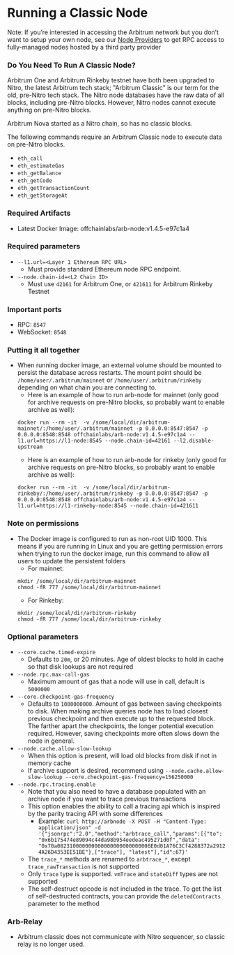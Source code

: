 # Running a Classic Node

Note: If you’re interested in accessing the Arbitrum network but you don’t want to setup your own node, see our [Node Providers](./node-providers.md) to get RPC access to fully-managed nodes hosted by a third party provider

### Do You Need To Run A Classic Node?

Arbitrum One and Arbitrum Rinkeby testnet have both been upgraded to Nitro, the latest Arbitrum tech stack; "Arbitrum Classic" is our term for the old, pre-Nitro tech stack.
The Nitro node databases have the raw data of all blocks, including pre-Nitro
blocks.  However, Nitro nodes cannot execute anything on pre-Nitro blocks.

Arbitrum Nova started as a Nitro chain, so has no classic blocks.

The following commands require an Arbitrum Classic node to execute data
on pre-Nitro blocks.

* `eth_call`
* `eth_estimateGas`
* `eth_getBalance`
* `eth_getCode`
* `eth_getTransactionCount`
* `eth_getStorageAt`

### Required Artifacts

- Latest Docker Image: offchainlabs/arb-node:v1.4.5-e97c1a4

### Required parameters

- `--l1.url=<Layer 1 Ethereum RPC URL>`
  - Must provide standard Ethereum node RPC endpoint.
- `--node.chain-id=<L2 Chain ID>`
  - Must use `42161` for Arbitrum One, or `421611` for Arbitrum Rinkeby Testnet

### Important ports

- RPC: `8547`
- WebSocket: `8548`

### Putting it all together

- When running docker image, an external volume should be mounted to persist the database across restarts. The mount point should be `/home/user/.arbitrum/mainnet` or `/home/user/.arbitrum/rinkeby` depending on what chain you are connecting to.
  - Here is an example of how to run arb-node for mainnet (only good for archive requests on pre-Nitro blocks, so probably want to enable archive as well):
  ```shell
  docker run --rm -it  -v /some/local/dir/arbitrum-mainnet/:/home/user/.arbitrum/mainnet -p 0.0.0.0:8547:8547 -p 0.0.0.0:8548:8548 offchainlabs/arb-node:v1.4.5-e97c1a4 --l1.url=https://l1-node:8545 --node.chain-id=42161 --l2.disable-upstream
  ```
  - Here is an example of how to run arb-node for rinkeby (only good for archive requests on pre-Nitro blocks, so probably want to enable archive as well):
  ```shell
  docker run --rm -it  -v /some/local/dir/arbitrum-rinkeby/:/home/user/.arbitrum/rinkeby -p 0.0.0.0:8547:8547 -p 0.0.0.0:8548:8548 offchainlabs/arb-node:v1.4.5-e97c1a4 --l1.url=https://l1-rinkeby-node:8545 --node.chain-id=421611
  ```

### Note on permissions

- The Docker image is configured to run as non-root UID 1000. This means if you are running in Linux and you are getting permission errors when trying to run the docker image, run this command to allow all users to update the persistent folders
  - For mainnet:
  ```shell
  mkdir /some/local/dir/arbitrum-mainnet
  chmod -fR 777 /some/local/dir/arbitrum-mainnet
  ```
  - For Rinkeby:
  ```shell
  mkdir /some/local/dir/arbitrum-rinkeby
  chmod -fR 777 /some/local/dir/arbitrum-rinkeby
  ```

### Optional parameters

- `--core.cache.timed-expire`
    - Defaults to `20m`, or 20 minutes. Age of oldest blocks to hold in cache so that disk lookups are not required
- `--node.rpc.max-call-gas`
    - Maximum amount of gas that a node will use in call, default is `5000000`
- `--core.checkpoint-gas-frequency`
    - Defaults to `1000000000`. Amount of gas between saving checkpoints to disk. When making archive queries node has to load closest previous checkpoint and then execute up to the requested block. The farther apart the checkpoints, the longer potential execution required. However, saving checkpoints more often slows down the node in general.
- `--node.cache.allow-slow-lookup`
    - When this option is present, will load old blocks from disk if not in memory cache
    - If archive support is desired, recommend using `--node.cache.allow-slow-lookup --core.checkpoint-gas-frequency=156250000`
- `--node.rpc.tracing.enable`
    - Note that you also need to have a database populated with an archive node if you want to trace previous transactions
    - This option enables the ability to call a tracing api which is inspired by the parity tracing API with some differences
        - Example: `curl http://arbnode -X POST -H "Content-Type: application/json" -d '{"jsonrpc":"2.0","method":"arbtrace_call","params":[{"to": "0x6b175474e89094c44da98b954eedeac495271d0f","data": "0x70a082310000000000000000000000006E0d01A76C3Cf4288372a29124A26D4353EE51BE"},["trace"], "latest"],"id":67}'`
    - The `trace_*` methods are renamed to `arbtrace_*`, except `trace_rawTransaction` is not supported
    - Only `trace` type is supported. `vmTrace` and `stateDiff` types are not supported
    - The self-destruct opcode is not included in the trace. To get the list of self-destructed contracts, you can provide the `deletedContracts` parameter to the method

### Arb-Relay

- Arbitrum classic does not communicate with Nitro sequencer, so classic relay is no longer used.